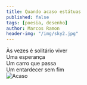 ```yaml
---
title: Quando acaso estátuas
published: false
tags: [poesia, desenho]
author: Marcos Ramon
header-img: "/img/sky2.jpg"
---
```

Às vezes é solitário viver<br>
Uma esperança<br>
Um carro que passa<br>
Um entardecer sem fim<br>
![Acaso](https://dl.dropboxusercontent.com/u/49566417/blog/acaso.jpg)
